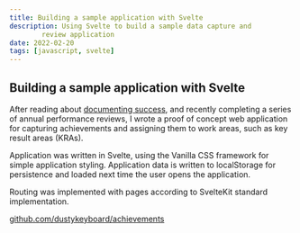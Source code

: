```yaml
---
title: Building a sample application with Svelte
description: Using Svelte to build a sample data capture and
        review application
date: 2022-02-20
tags: [javascript, svelte]
---
```

## Building a sample application with Svelte

After reading about [documenting success](https://github.com/readme/guides/document-success), and recently completing a series of annual performance reviews, I wrote a proof of concept web application for capturing achievements and assigning them to work areas, such as key result areas (KRAs).

Application was written in Svelte, using the Vanilla CSS framework for simple application styling. Application data is written to localStorage for persistence and loaded next time the user opens the application.

Routing was implemented with pages according to SvelteKit standard implementation.

[github.com/dustykeyboard/achievements](https://github.com/dustykeyboard/achievements)